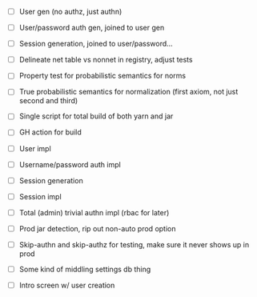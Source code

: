 - [ ] User gen (no authz, just authn)
- [ ] User/password auth gen, joined to user gen
- [ ] Session generation, joined to user/password...
- [ ] Delineate net table vs nonnet in registry, adjust tests
- [ ] Property test for probabilistic semantics for norms
- [ ] True probabilistic semantics for normalization (first axiom, not just second and third)

- [ ] Single script for total build of both yarn and jar
- [ ] GH action for build

- [ ] User impl
- [ ] Username/password auth impl

- [ ] Session generation
- [ ] Session impl
- [ ] Total (admin) trivial authn impl (rbac for later)
- [ ] Prod jar detection, rip out non-auto prod option
- [ ] Skip-authn and skip-authz for testing, make sure it never shows up in prod

- [ ] Some kind of middling settings db thing
- [ ] Intro screen w/ user creation
